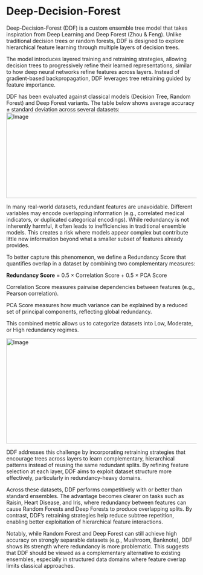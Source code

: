 # Deep-Decision-Forest
Deep-Decision-Forest (DDF) is a custom ensemble tree model that takes inspiration from Deep Learning and Deep Forest (Zhou & Feng). Unlike traditional decision trees or random forests, DDF is designed to explore hierarchical feature learning through multiple layers of decision trees.

The model introduces layered training and retraining strategies, allowing decision trees to progressively refine their learned representations, similar to how deep neural networks refine features across layers. Instead of gradient-based backpropagation, DDF leverages tree retraining guided by feature importance. 


DDF has been evaluated against classical models (Decision Tree, Random Forest) and Deep Forest variants.
The table below shows average accuracy ± standard deviation across several datasets:
<img width="732" height="226" alt="Image" src="https://github.com/user-attachments/assets/ad66b71b-f4de-42b7-a2b5-036d1fce21c1" />

In many real-world datasets, redundant features are unavoidable. Different variables may encode overlapping information (e.g., correlated medical indicators, or duplicated categorical encodings). While redundancy is not inherently harmful, it often leads to inefficiencies in traditional ensemble models. This creates a risk where models appear complex but contribute little new information beyond what a smaller subset of features already provides.

To better capture this phenomenon, we define a Redundancy Score that quantifies overlap in a dataset by combining two complementary measures:

**Redundancy Score** = 0.5 × Correlation Score + 0.5 × PCA Score

Correlation Score measures pairwise dependencies between features (e.g., Pearson correlation).

PCA Score measures how much variance can be explained by a reduced set of principal components, reflecting global redundancy.

This combined metric allows us to categorize datasets into Low, Moderate, or High redundancy regimes.

<img width="554" height="278" alt="Image" src="https://github.com/user-attachments/assets/94f03988-53c6-4ea4-899d-4114b1365fb0" />

DDF addresses this challenge by incorporating retraining strategies that encourage trees across layers to learn complementary, hierarchical patterns instead of reusing the same redundant splits. By refining feature selection at each layer, DDF aims to exploit dataset structure more effectively, particularly in redundancy-heavy domains.

Across these datasets, DDF performs competitively with or better than standard ensembles. The advantage becomes clearer on tasks such as Raisin, Heart Disease, and Iris, where redundancy between features can cause Random Forests and Deep Forests to produce overlapping splits. By contrast, DDF’s retraining strategies help reduce subtree repetition, enabling better exploitation of hierarchical feature interactions.

Notably, while Random Forest and Deep Forest can still achieve high accuracy on strongly separable datasets (e.g., Mushroom, Banknote), DDF shows its strength where redundancy is more problematic. This suggests that DDF should be viewed as a complementary alternative to existing ensembles, especially in structured data domains where feature overlap limits classical approaches.
